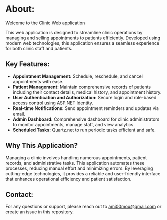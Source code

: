 # About:
Welcome to the Clinic Web application

This web application is designed to streamline clinic operations by managing and selling appointments to patients efficiently. Developed using modern web technologies, this application ensures a seamless experience for both clinic staff and patients.

## Key Features:
- **Appointment Management:** Schedule, reschedule, and cancel appointments with ease.
- **Patient Management:** Maintain comprehensive records of patients including their contact details, medical history, and appointment history.
- **User Authentication and Authorization:** Secure login and role-based access control using ASP.NET Identity.
- **Real-time Notifications:** Send appointment reminders and updates via email.
- **Admin Dashboard:** Comprehensive dashboard for clinic administrators to monitor appointments, manage staff, and view analytics.
- **Scheduled Tasks:** Quartz.net to run periodic tasks efficient and safe.

## Why This Application?
Managing a clinic involves handling numerous appointments, patient records, and administrative tasks. This application automates these processes, reducing manual effort and minimizing errors. By leveraging cutting-edge technologies, it provides a reliable and user-friendly interface that enhances operational efficiency and patient satisfaction.

## Contact:
For any questions or support, please reach out to ami00mou@gmail.com or create an issue in this repository.
